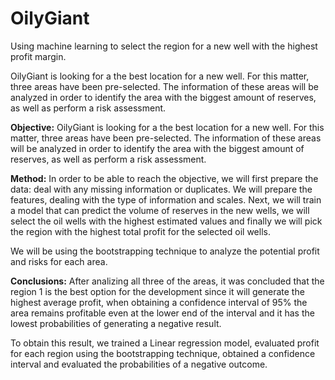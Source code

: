 # OilyGiant
Using machine learning to select the region for a new well with the highest profit margin.

OilyGiant is looking for a the best location for a new well. For this matter, three areas have been pre-selected. The information of these areas will be analyzed in order to identify the area with the biggest amount of reserves, as well as perform a risk assessment. 

**Objective:** OilyGiant is looking for a the best location for a new well. For this matter, three areas have been pre-selected. The information of these areas will be analyzed in order to identify the area with the biggest amount of reserves, as well as perform a risk assessment. 

**Method:** In order to be able to reach the objective, we will first prepare the data: deal with any missing information or duplicates. We will prepare the features, dealing with the type of information and scales. Next, we will train a model that can predict the volume of reserves in the new wells, we will select the oil wells with the highest estimated values and finally we will pick the region with the highest total profit for the selected oil wells.

We will be using the bootstrapping technique to analyze the potential profit and risks for each area.

**Conclusions:** After analizing all three of the areas, it was concluded that the region 1 is the best option for the development since it will generate the highest average profit, when obtaining a confidence interval of 95% the area remains profitable even at the lower end of the interval and it has the lowest probabilities of generating a negative result.

To obtain this result, we trained a Linear regression model, evaluated profit for each region using the bootstrapping technique, obtained a confidence interval and evaluated the probabilities of a negative outcome.
